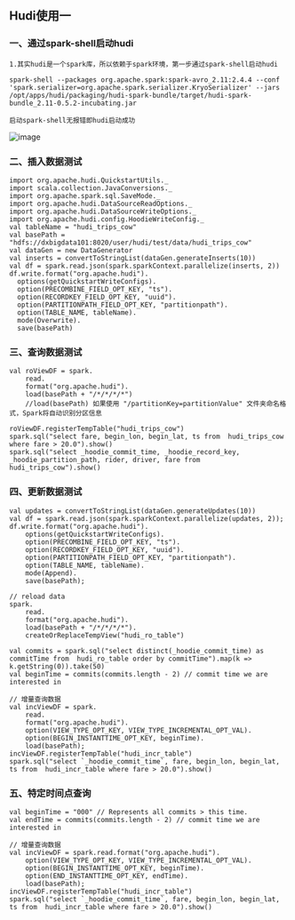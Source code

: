 ## Hudi使用一

### 一、通过spark-shell启动hudi
    1.其实hudi是一个spark库，所以依赖于spark环境，第一步通过spark-shell启动hudi
    
    spark-shell --packages org.apache.spark:spark-avro_2.11:2.4.4 --conf 'spark.serializer=org.apache.spark.serializer.KryoSerializer' --jars /opt/apps/hudi/packaging/hudi-spark-bundle/target/hudi-spark-bundle_2.11-0.5.2-incubating.jar 
          
    启动spark-shell无报错即hudi启动成功
    
![image](https://github.com/Tandoy/Bigdata-learn/blob/master/Hudi/images/spark-shell%E5%90%AF%E5%8A%A8Hudi.PNG)
    
### 二、插入数据测试

    import org.apache.hudi.QuickstartUtils._
    import scala.collection.JavaConversions._
    import org.apache.spark.sql.SaveMode._
    import org.apache.hudi.DataSourceReadOptions._
    import org.apache.hudi.DataSourceWriteOptions._
    import org.apache.hudi.config.HoodieWriteConfig._
    val tableName = "hudi_trips_cow"
    val basePath = "hdfs://dxbigdata101:8020/user/hudi/test/data/hudi_trips_cow"
    val dataGen = new DataGenerator
    val inserts = convertToStringList(dataGen.generateInserts(10))
    val df = spark.read.json(spark.sparkContext.parallelize(inserts, 2))
    df.write.format("org.apache.hudi").
      options(getQuickstartWriteConfigs).
      option(PRECOMBINE_FIELD_OPT_KEY, "ts").
      option(RECORDKEY_FIELD_OPT_KEY, "uuid").
      option(PARTITIONPATH_FIELD_OPT_KEY, "partitionpath").
      option(TABLE_NAME, tableName).
      mode(Overwrite).
      save(basePath)
    
### 三、查询数据测试

    val roViewDF = spark.
        read.
        format("org.apache.hudi").
        load(basePath + "/*/*/*/*")
        //load(basePath) 如果使用 "/partitionKey=partitionValue" 文件夹命名格式，Spark将自动识别分区信息
    
    roViewDF.registerTempTable("hudi_trips_cow")
    spark.sql("select fare, begin_lon, begin_lat, ts from  hudi_trips_cow where fare > 20.0").show()
    spark.sql("select _hoodie_commit_time, _hoodie_record_key, _hoodie_partition_path, rider, driver, fare from  hudi_trips_cow").show()

### 四、更新数据测试

    val updates = convertToStringList(dataGen.generateUpdates(10))
    val df = spark.read.json(spark.sparkContext.parallelize(updates, 2));
    df.write.format("org.apache.hudi").
        options(getQuickstartWriteConfigs).
        option(PRECOMBINE_FIELD_OPT_KEY, "ts").
        option(RECORDKEY_FIELD_OPT_KEY, "uuid").
        option(PARTITIONPATH_FIELD_OPT_KEY, "partitionpath").
        option(TABLE_NAME, tableName).
        mode(Append).
        save(basePath);
        
    // reload data
    spark.
        read.
        format("org.apache.hudi").
        load(basePath + "/*/*/*/*").
        createOrReplaceTempView("hudi_ro_table")
    
    val commits = spark.sql("select distinct(_hoodie_commit_time) as commitTime from  hudi_ro_table order by commitTime").map(k => k.getString(0)).take(50)
    val beginTime = commits(commits.length - 2) // commit time we are interested in
    
    // 增量查询数据
    val incViewDF = spark.
        read.
        format("org.apache.hudi").
        option(VIEW_TYPE_OPT_KEY, VIEW_TYPE_INCREMENTAL_OPT_VAL).
        option(BEGIN_INSTANTTIME_OPT_KEY, beginTime).
        load(basePath);
    incViewDF.registerTempTable("hudi_incr_table")
    spark.sql("select `_hoodie_commit_time`, fare, begin_lon, begin_lat, ts from  hudi_incr_table where fare > 20.0").show()
    
### 五、特定时间点查询

    val beginTime = "000" // Represents all commits > this time.
    val endTime = commits(commits.length - 2) // commit time we are interested in
    
    // 增量查询数据
    val incViewDF = spark.read.format("org.apache.hudi").
        option(VIEW_TYPE_OPT_KEY, VIEW_TYPE_INCREMENTAL_OPT_VAL).
        option(BEGIN_INSTANTTIME_OPT_KEY, beginTime).
        option(END_INSTANTTIME_OPT_KEY, endTime).
        load(basePath);
    incViewDF.registerTempTable("hudi_incr_table")
    spark.sql("select `_hoodie_commit_time`, fare, begin_lon, begin_lat, ts from  hudi_incr_table where fare > 20.0").show()

    
